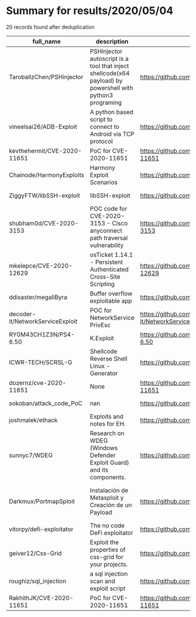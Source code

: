 
# Summary for results/2020/05/04
    
20 records found after deduplication

| full_name | description | html_url | matched_list | matched_count | pushed_at | size | stargazers_count | language | forks_count |
|----------------------------------|-----------------------------------------------------------------------------------------------------------|-----------------------------------------------------|-------------------------------------------------------|-----------------|---------------------------|--------|--------------------|------------|---------------|
| TaroballzChen/PSHinjector | PSHinjector autoscript is a tool that inject shellcode(x64 payload) by powershell with python3 programing | https://github.com/TaroballzChen/PSHinjector | ['shellcode'] | 1 | 2020-05-04 16:03:11+00:00 | 44 | 28 | PowerShell | 5 |
| vineelsai26/ADB-Exploit | A python based script to connect to Android via TCP protocol | https://github.com/vineelsai26/ADB-Exploit | ['exploit'] | 1 | 2020-05-04 09:45:49+00:00 | 9518 | 2 | Python | 1 |
| kevthehermit/CVE-2020-11651 | PoC for CVE-2020-11651 | https://github.com/kevthehermit/CVE-2020-11651 | ['cve poc', 'cve-2'] | 2 | 2020-05-04 20:39:49+00:00 | 5 | 6 | Python | 5 |
| Chainode/HarmonyExploits | Harmony Exploit Scenarios | https://github.com/Chainode/HarmonyExploits | ['exploit'] | 1 | 2020-05-04 20:29:24+00:00 | 1815 | 0 | | 0 |
| ZiggyFTW/libSSH-exploit | libSSH-exploit | https://github.com/ZiggyFTW/libSSH-exploit | ['exploit'] | 1 | 2020-05-04 19:04:29+00:00 | 1 | 0 | Python | 0 |
| shubham0d/CVE-2020-3153 | POC code for CVE-2020-3153 - Cisco anyconnect path traversal vulnerability | https://github.com/shubham0d/CVE-2020-3153 | ['cve poc', 'cve-2', 'exploit', 'vulnerability poc'] | 4 | 2020-05-04 19:34:15+00:00 | 149 | 4 | C# | 1 |
| mkelepce/CVE-2020-12629 | osTicket 1.14.1 - Persistent Authenticated Cross-Site Scripting | https://github.com/mkelepce/CVE-2020-12629 | ['cve-2'] | 1 | 2020-05-04 14:41:34+00:00 | 6 | 0 | | 0 |
| ddisaster/megaliByra | Buffer overflow exploitable app | https://github.com/ddisaster/megaliByra | ['exploit'] | 1 | 2020-05-04 14:42:06+00:00 | 166 | 0 | Python | 0 |
| decoder-it/NetworkServiceExploit | POC for NetworkService PrivEsc | https://github.com/decoder-it/NetworkServiceExploit | ['exploit'] | 1 | 2020-05-04 17:02:48+00:00 | 37 | 89 | C | 20 |
| RY0M43CH1Z3N/PS4-6.50 | K.Exploit | https://github.com/RY0M43CH1Z3N/PS4-6.50 | ['exploit'] | 1 | 2020-05-04 11:05:20+00:00 | 0 | 0 | | 0 |
| ICWR-TECH/SCRSL-G | Shellcode Reverse Shell Linux - Generator | https://github.com/ICWR-TECH/SCRSL-G | ['shellcode'] | 1 | 2020-05-04 10:49:10+00:00 | 6 | 0 | Python | 0 |
| dozernz/cve-2020-11651 | None | https://github.com/dozernz/cve-2020-11651 | ['cve-2'] | 1 | 2020-05-04 08:11:21+00:00 | 56 | 103 | Python | 35 |
| sokoban/attack_code_PoC | nan | https://github.com/sokoban/attack_code_PoC | ['attack poc'] | 1 | 2020-05-04 05:57:24+00:00 | 2 | 0 | Python | 0 |
| joshmalek/ethack | Exploits and notes for EH. | https://github.com/joshmalek/ethack | ['exploit'] | 1 | 2020-05-04 22:25:15+00:00 | 4 | 0 | Python | 0 |
| sunnyc7/WDEG | Research on WDEG (Windows Defender Exploit Guard) and its components. | https://github.com/sunnyc7/WDEG | ['exploit'] | 1 | 2020-05-04 08:15:30+00:00 | 17876 | 0 | PowerShell | 0 |
| Darkmux/PortmapSploit | Instalación de Metasploit y Creación de un Payload | https://github.com/Darkmux/PortmapSploit | ['metasploit module OR metasploit payload', 'sploit'] | 2 | 2020-05-04 04:51:24+00:00 | 29 | 11 | Shell | 3 |
| vitorpy/defi-exploitator | The no code DeFi exploitator | https://github.com/vitorpy/defi-exploitator | ['exploit'] | 1 | 2020-05-04 21:27:51+00:00 | 897 | 1 | TypeScript | 1 |
| geiver12/Css-Grid | Exploit the properties of css-grid for your projects. | https://github.com/geiver12/Css-Grid | ['exploit'] | 1 | 2020-05-04 15:35:48+00:00 | 2 | 0 | CSS | 0 |
| roughiz/sql_injection | a sql injection scan and exploit script | https://github.com/roughiz/sql_injection | ['exploit'] | 1 | 2020-05-04 08:29:26+00:00 | 35 | 1 | Python | 0 |
| RakhithJK/CVE-2020-11651 | PoC for CVE-2020-11651 | https://github.com/RakhithJK/CVE-2020-11651 | ['cve poc', 'cve-2'] | 2 | 2020-05-04 20:39:49+00:00 | 5 | 0 | | 0 |
